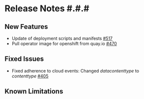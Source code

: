 # Release Notes #.#.#

## New Features
- Update of deployment scripts and manifests [#517](https://github.com/keptn/keptn/issues/517)
- Pull operator image for openshift from quay.io [#470](https://github.com/keptn/keptn/issues/470)

## Fixed Issues
- Fixed adherence to cloud events: Changed _datacontenttype_ to _contenttype_ [#405](https://github.com/keptn/keptn/issues/405)


## Known Limitations